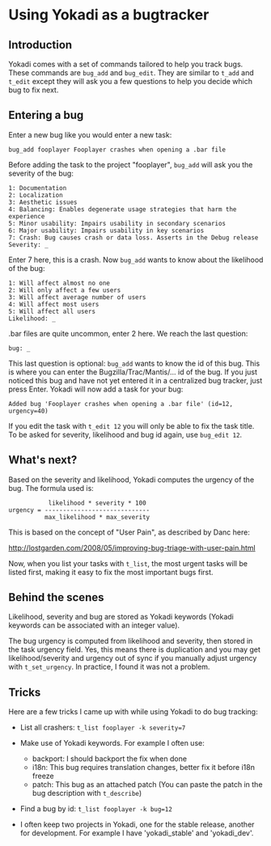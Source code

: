 # Using Yokadi as a bugtracker

## Introduction

Yokadi comes with a set of commands tailored to help you track bugs. These
commands are `bug_add` and `bug_edit`. They are similar to `t_add` and `t_edit`
except they will ask you a few questions to help you decide which bug to fix
next.

## Entering a bug

Enter a new bug like you would enter a new task:

    bug_add fooplayer Fooplayer crashes when opening a .bar file

Before adding the task to the project "fooplayer", `bug_add` will ask you the
severity of the bug:

    1: Documentation
    2: Localization
    3: Aesthetic issues
    4: Balancing: Enables degenerate usage strategies that harm the experience
    5: Minor usability: Impairs usability in secondary scenarios
    6: Major usability: Impairs usability in key scenarios
    7: Crash: Bug causes crash or data loss. Asserts in the Debug release
    Severity: _

Enter 7 here, this is a crash. Now `bug_add` wants to know about the likelihood
of the bug:

    1: Will affect almost no one
    2: Will only affect a few users
    3: Will affect average number of users
    4: Will affect most users
    5: Will affect all users
    Likelihood: _

.bar files are quite uncommon, enter 2 here. We reach the last question:

    bug: _

This last question is optional: `bug_add` wants to know the id of this bug.
This is where you can enter the Bugzilla/Trac/Mantis/... id of the bug. If you
just noticed this bug and have not yet entered it in a centralized bug tracker,
just press Enter. Yokadi will now add a task for your bug:

    Added bug 'Fooplayer crashes when opening a .bar file' (id=12, urgency=40)

If you edit the task with `t_edit 12` you will only be able to fix the task
title. To be asked for severity, likelihood and bug id again, use
`bug_edit 12`.

## What's next?

Based on the severity and likelihood, Yokadi computes the urgency of the bug.
The formula used is:

               likelihood * severity * 100
    urgency = -----------------------------
              max_likelihood * max_severity

This is based on the concept of "User Pain", as described by Danc here:

<http://lostgarden.com/2008/05/improving-bug-triage-with-user-pain.html>

Now, when you list your tasks with `t_list`, the most urgent tasks will be
listed first, making it easy to fix the most important bugs first.

## Behind the scenes

Likelihood, severity and bug are stored as Yokadi keywords (Yokadi keywords can
be associated with an integer value).

The bug urgency is computed from likelihood and severity, then stored in the
task urgency field. Yes, this means there is duplication and you may get
likelihood/severity and urgency out of sync if you manually adjust urgency with
`t_set_urgency`. In practice, I found it was not a problem.

## Tricks

Here are a few tricks I came up with while using Yokadi to do bug tracking:

- List all crashers: `t_list fooplayer -k severity=7`

- Make use of Yokadi keywords. For example I often use:
    - backport: I should backport the fix when done
    - i18n: This bug requires translation changes, better fix it before i18n freeze
    - patch: This bug as an attached patch (You can paste the patch in the bug
      description with `t_describe`)

- Find a bug by id: `t_list fooplayer -k bug=12`

- I often keep two projects in Yokadi, one for the stable release, another for
  development. For example I have 'yokadi_stable' and 'yokadi_dev'.

<!-- vim: set ts=4 sw=4 et: -->
